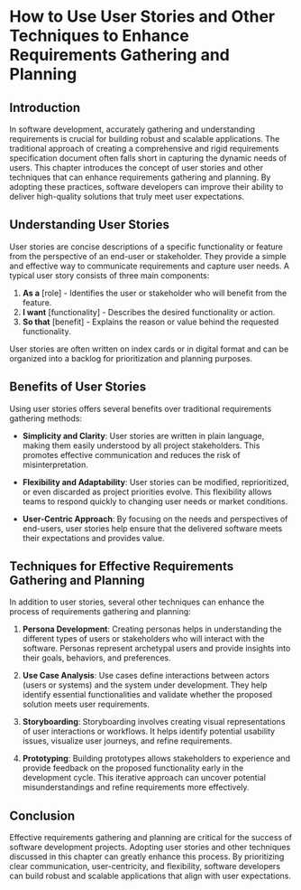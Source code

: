 How to Use User Stories and Other Techniques to Enhance Requirements Gathering and Planning
====================================================================================================

Introduction
------------

In software development, accurately gathering and understanding requirements is crucial for building robust and scalable applications. The traditional approach of creating a comprehensive and rigid requirements specification document often falls short in capturing the dynamic needs of users. This chapter introduces the concept of user stories and other techniques that can enhance requirements gathering and planning. By adopting these practices, software developers can improve their ability to deliver high-quality solutions that truly meet user expectations.

Understanding User Stories
--------------------------

User stories are concise descriptions of a specific functionality or feature from the perspective of an end-user or stakeholder. They provide a simple and effective way to communicate requirements and capture user needs. A typical user story consists of three main components:

1. **As a** \[role\] - Identifies the user or stakeholder who will benefit from the feature.
2. **I want** \[functionality\] - Describes the desired functionality or action.
3. **So that** \[benefit\] - Explains the reason or value behind the requested functionality.

User stories are often written on index cards or in digital format and can be organized into a backlog for prioritization and planning purposes.

Benefits of User Stories
------------------------

Using user stories offers several benefits over traditional requirements gathering methods:

* **Simplicity and Clarity**: User stories are written in plain language, making them easily understood by all project stakeholders. This promotes effective communication and reduces the risk of misinterpretation.

* **Flexibility and Adaptability**: User stories can be modified, reprioritized, or even discarded as project priorities evolve. This flexibility allows teams to respond quickly to changing user needs or market conditions.

* **User-Centric Approach**: By focusing on the needs and perspectives of end-users, user stories help ensure that the delivered software meets their expectations and provides value.

Techniques for Effective Requirements Gathering and Planning
------------------------------------------------------------

In addition to user stories, several other techniques can enhance the process of requirements gathering and planning:

1. **Persona Development**: Creating personas helps in understanding the different types of users or stakeholders who will interact with the software. Personas represent archetypal users and provide insights into their goals, behaviors, and preferences.

2. **Use Case Analysis**: Use cases define interactions between actors (users or systems) and the system under development. They help identify essential functionalities and validate whether the proposed solution meets user requirements.

3. **Storyboarding**: Storyboarding involves creating visual representations of user interactions or workflows. It helps identify potential usability issues, visualize user journeys, and refine requirements.

4. **Prototyping**: Building prototypes allows stakeholders to experience and provide feedback on the proposed functionality early in the development cycle. This iterative approach can uncover potential misunderstandings and refine requirements more effectively.

Conclusion
----------

Effective requirements gathering and planning are critical for the success of software development projects. Adopting user stories and other techniques discussed in this chapter can greatly enhance this process. By prioritizing clear communication, user-centricity, and flexibility, software developers can build robust and scalable applications that align with user expectations.
